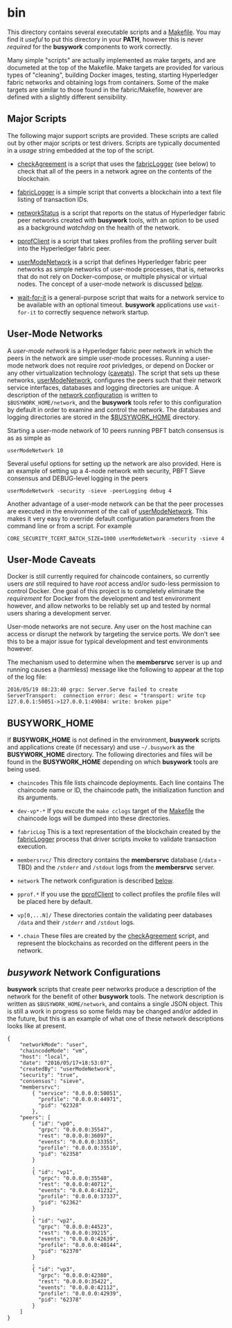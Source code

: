 # bin

This directory contains several executable scripts and a
[Makefile](Makefile). You may find it *useful* to put this directory in your
**PATH**, however this is never *required* for the **busywork** components to
work correctly.

Many simple "scripts" are actually implemented as make targets, and are
documeted at the top of the Makefile. Make targets are provided for various
types of "cleaning", building Docker images, testing, starting Hyperledger
fabric networks and obtaining logs from containers. Some of the make targets
are similar to those found in the fabric/Makefile, however are defined with a
slightly different sensibility.

## Major Scripts

The following major support scripts are provided. These scripts are called out
by other major scripts or test drivers. Scripts are typically documented in a
*usage* string embedded at the top of the script.

* [checkAgreement](checkAgreement) is a script that uses the
  [fabricLogger](fabricLogger) (see below) to check that all of the peers in a
  network agree on the contents of the blockchain.

* [fabricLogger](fabricLogger) is a simple script that converts a blockchain
  into a text file listing of transaction IDs.
  
* [networkStatus](networkStatis) is a script that reports on the status of
  Hyperledger fabric peer networks created with **busywork** tools, with an
  option to be used as a background *watchdog* on the health of the network. 

* [pprofClient](pprofClient) is a script that takes profiles from the
  profiling server built into the Hyperledger fabric peer.

* [userModeNetwork](userModeNetwork) is a script that defines Hyperledger
  fabric peer networks as simple networks of user-mode processes, that is,
  networks that do not rely on Docker-compose, or multiple physical or virtual
  nodes. The concept of a user-mode network is discussed
  [below](#userModeNetwork).
  
* [wait-for-it](wait-for-it) is a general-purpose script that waits for a
  network service to be available with an optional timeout. **busywork**
  applications use `wait-for-it` to correctly sequence network startup.
  

<a name="userModeNetwork"></a>
## User-Mode Networks

A *user-mode network* is a Hyperledger fabric peer network in which the peers
in the network are simple user-mode processes. Running a user-mode network
does not require *root* privledges, or depend on Docker or any other
virtualization technology ([caveats](#caveats)). The script that sets up these
networks, [userModeNetwork](userModeNetwork), configures the peers such that
their network service interfaces, databases and logging directories are
unique. A description of the [network configuration](#network) is written to
`$BUSYWORK_HOME/network`, and the **busywork** tools refer to this configuration
by default in order to examine and control the network. The databases and
logging directories are stored in the [$BUSYWORK_HOME](BUSYWORK_HOME.md)
directory.

Starting a user-mode network of 10 peers running PBFT batch consensus is as as
simple as

    userModeNetwork 10
	
Several useful options for setting up the network are also provided. Here is
an example of setting up a 4-node network with security, PBFT Sieve consensus
and DEBUG-level logging in the peers

    userModeNetwork -security -sieve -peerLogging debug 4
	
Another advantage of a user-mode network can be that the peer processes are
executed in the environment of the call of
[userModeNetwork](userModeNetwork). This makes it very easy to override
default configuration parameters from the command line or from a script. For
example

    CORE_SECURITY_TCERT_BATCH_SIZE=1000 userModeNetwork -security -sieve 4
	
	
<a name="caveats"></a>
## User-Mode Caveats

Docker is still currently required for chaincode containers, so currently
users *are* still required to have *root* access and/or sudo-less permission
to control Docker. One goal of this project is to completely eliminate the
*requirement* for Docker from the development and test environment however,
and allow networks to be reliably set up and tested by normal users sharing a
development server.

User-mode networks are not secure. Any user on the host machine can access or
disrupt the network by targeting the service ports. We don't see this to be a
major issue for typical development and test environments however.


The mechanism used to determine when the **membersrvc** server is up and
running causes a (harmless) message like the following to appear at the top of
the log file:

    2016/05/19 08:23:40 grpc: Server.Serve failed to create ServerTransport:  connection error: desc = "transport: write tcp 127.0.0.1:50051->127.0.0.1:49084: write: broken pipe"


<a name=busywork-home></a>
## BUSYWORK_HOME

If **BUSYWORK_HOME** is not defined in the environment, **busywork** scripts
and applications create (if necessary) and use `~/.busywork` as the
**BUSYWORK_HOME** directory. The following directories and files will be found
in the **BUSYWORK_HOME** depending on which **busywork** tools are being
used.

* `chaincodes` This file lists chaincode deployments. Each line contains
  The chaincode name or ID, the chaincode path, the initialization function
  and its arguments.

* `dev-vp*-*` If you excute the `make cclogs` target of the
  [Makefile](Makefile) the chaincode logs will be dumped into these
  directories.

* `fabricLog` This is a text representation of the blockchain created by the
  [fabricLogger](fabricLogger) process that driver scripts invoke to validate
  transaction execution.
  
* `membersrvc/` This directory contains the **membersrvc** database (`/data` -
  TBD) and the `/stderr` and `/stdout` logs from the **membersrvc** server.
  
* `network` The network configuration is described [below](#network).

* `pprof.*` If you use the [pprofClient](pprofClient) to collect profiles the
  profile files will be placed here by default.

* `vp[0,...N]/` These directories contain the validating peer databases
  `/data` and their `/stderr` and `/stdout` logs.
  
* `*.chain` These files are created by the [checkAgreement](checkAgreement)
  script, and represent the blockchains as recorded on the different peers in
  the network.

<a name="network"></a>
## *busywork* Network Configurations

**busywork** scripts that create peer networks produce a description of the
  network for the benefit of other **busywork** tools. The network description
  is written as `$BUSYWORK_HOME/network`, and contains a single JSON
  object. This is still a work in progress so some fields may be changed
  and/or added in the future, but this is an example of what one of these
  network descriptions looks like at present.
  
```
{
    "networkMode": "user",
    "chaincodeMode": "vm",
    "host": "local",
    "date": "2016/05/17+18:53:07",
    "createdBy": "userModeNetwork",
    "security": "true",
    "consensus": "sieve",
    "membersrvc":
        { "service": "0.0.0.0:50051",
          "profile": "0.0.0.0:44971",
          "pid": "62328"
        },
    "peers": [
        { "id": "vp0",
          "grpc": "0.0.0.0:35547",
          "rest": "0.0.0.0:36097",
          "events": "0.0.0.0:33355",
          "profile": "0.0.0.0:35510",
          "pid": "62358"
        }
        ,
        { "id": "vp1",
          "grpc": "0.0.0.0:35540",
          "rest": "0.0.0.0:40712",
          "events": "0.0.0.0:41232",
          "profile": "0.0.0.0:37337",
          "pid": "62362"
        }
        ,
        { "id": "vp2",
          "grpc": "0.0.0.0:44523",
          "rest": "0.0.0.0:39215",
          "events": "0.0.0.0:42639",
          "profile": "0.0.0.0:40144",
          "pid": "62370"
        }
        ,
        { "id": "vp3",
          "grpc": "0.0.0.0:42380",
          "rest": "0.0.0.0:35422",
          "events": "0.0.0.0:42112",
          "profile": "0.0.0.0:42939",
          "pid": "62378"
        }
    ]
}
```
